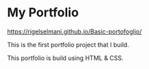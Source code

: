 # My Portfolio

https://rigelselmani.github.io/Basic-portofoglio/

This is the first portfolio project that I build.

This portfolio is build using HTML & CSS.


#
